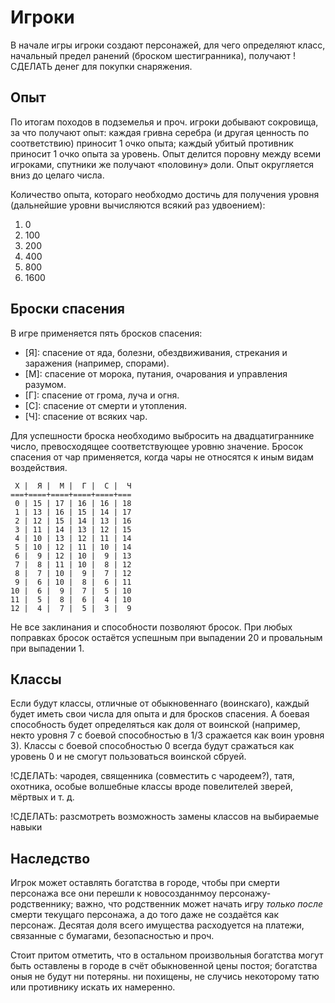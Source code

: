 # Игроки

В начале игры игроки создают персонажей, для чего определяют класс, начальный предел ранений (броском шестигранника), получают !СДЕЛАТЬ денег для покупки снаряжения.

## Опыт

По итогам походов в подземелья и проч. игроки добывают сокровища, за что получают опыт: каждая гривна серебра (и другая ценность по соответствию) приносит 1 очко опыта; каждый убитый противник приносит 1 очко опыта за уровень. Опыт делится поровну между всеми игроками, спутники же получают «половину» доли. Опыт округляется вниз до целаго числа.

Количество опыта, котораго необходмо достичь для получения уровня (дальнейшие уровни вычисляются всякий раз удвоением):
1. 0
2. 100
3. 200
4. 400
5. 800
6. 1600

## Броски спасения

В игре применяется пять бросков спасения:
* [Я]: спасение от яда, болезни, обездвиживания, стрекания и заражения (например, спорами).
* [М]: спасение от морока, путания, очарования и управления разумом.
* [Г]: спасение от грома, луча и огня.
* [С]: спасение от смерти и утопления.
* [Ч]: спасение от всяких чар.

Для успешности броска необходимо выбросить на двадцатиграннике число, превосходящее соответствующее уровню значение. Бросок спасения от чар применяется, когда чары не относятся к иным видам воздействия.

```
 Х |  Я |  М |  Г |  С |  Ч
===+====+====+====+====+===
 0 | 15 | 17 | 16 | 16 | 18
 1 | 13 | 16 | 15 | 14 | 17
 2 | 12 | 15 | 14 | 13 | 16
 3 | 11 | 14 | 13 | 12 | 15
 4 | 10 | 13 | 12 | 11 | 14
 5 | 10 | 12 | 11 | 10 | 14
 6 |  9 | 12 | 10 |  9 | 13
 7 |  8 | 11 | 10 |  8 | 12
 8 |  7 | 10 |  9 |  7 | 12
 9 |  6 | 10 |  8 |  6 | 11
10 |  6 |  9 |  7 |  5 | 10
11 |  5 |  8 |  6 |  4 | 10
12 |  4 |  7 |  5 |  3 |  9
```

Не все заклинания и способности позволяют бросок. При любых поправках бросок остаётся успешным при выпадении 20 и провальным при выпадении 1.

## Классы

Если будут классы, отличные от обыкновеннаго (воинскаго), каждый будет иметь свои числа для опыта и для бросков спасения. А боевая способность будет определяться как доля от воинской (например, некто уровня 7 с боевой способностью в 1/3 сражается как воин уровня 3). Классы с боевой способностью 0 всегда будут сражаться как уровень 0 и не смогут пользоваться воинской сбруей.

!СДЕЛАТЬ: чародея, священника (совместить с чародеем?), татя, охотника, особые волшебные классы вроде повелителей зверей, мёртвых и т. д.

!СДЕЛАТЬ: разсмотреть возможность замены классов на выбираемые навыки

## Наследство

Игрок может оставлять богатства в городе, чтобы при смерти персонажа все они перешли к новосозданнмоу персонажу-родственнику; важно, что родственник может начать игру _только после_ смерти текущаго персонажа, а до того даже не создаётся как персонаж. Десятая доля всего имущества расходуется на платежи, связанные с бумагами, безопасностью и проч.

Стоит притом отметить, что в остальном произвольныя богатства могут быть оставлены в городе в счёт обыкновенной цены постоя; богатства оныя не будут ни потеряны. ни похищены, не случись некоторому татю или противнику искать их намеренно.
